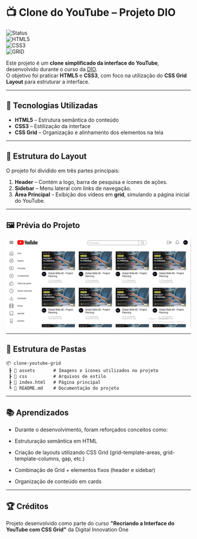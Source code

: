 # 📺 Clone do YouTube – Projeto DIO  

![Status](https://img.shields.io/badge/Status-Concluído-brightgreen)  
![HTML5](https://img.shields.io/badge/HTML5-E34F26?style=flat&logo=html5&logoColor=white)  
![CSS3](https://img.shields.io/badge/CSS3-1572B6?style=flat&logo=css3&logoColor=white)  
![GRID](https://img.shields.io/badge/Layout-CSS%20Grid-orange)  

Este projeto é um **clone simplificado da interface do YouTube**, desenvolvido durante o curso da [DIO](https://www.dio.me).  
O objetivo foi praticar **HTML5** e **CSS3**, com foco na utilização do **CSS Grid Layout** para estruturar a interface.  

---

## 🚀 Tecnologias Utilizadas  
- **HTML5** – Estrutura semântica do conteúdo  
- **CSS3** – Estilização da interface  
- **CSS Grid** – Organização e alinhamento dos elementos na tela  

---

## 📌 Estrutura do Layout  
O projeto foi dividido em três partes principais:  
1. **Header** – Contém a logo, barra de pesquisa e ícones de ações.  
2. **Sidebar** – Menu lateral com links de navegação.  
3. **Área Principal** – Exibição dos vídeos em **grid**, simulando a página inicial do YouTube.  

---

## 🖼 Prévia do Projeto  
<div align="center">  
  <img src="./assets/image/grid.png" alt="Prévia do Clone do YouTube" width="800">  
</div>  

---

## 📂 Estrutura de Pastas  
```plaintext
📦 clone-youtube-grid
 ┣ 📂 assets       # Imagens e ícones utilizados no projeto
 ┣ 📂 css          # Arquivos de estilo
 ┣ 📜 index.html   # Página principal
 ┗ 📜 README.md    # Documentação do projeto
```
--- 

## 📚 Aprendizados

- Durante o desenvolvimento, foram reforçados conceitos como:

- Estruturação semântica em HTML

- Criação de layouts utilizando CSS Grid (grid-template-areas, grid-template-columns, gap, etc.)

- Combinação de Grid + elementos fixos (header e sidebar)

- Organização de conteúdo em cards

---

## 🏆 Créditos

Projeto desenvolvido como parte do curso **"Recriando a Interface do YouTube com CSS Grid"** da Digital Innovation One